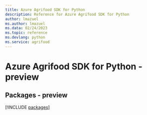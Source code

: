```yaml
---
title: Azure Agrifood SDK for Python
description: Reference for Azure Agrifood SDK for Python
author: lmazuel
ms.author: lmazuel
ms.data: 02/24/2023
ms.topic: reference
ms.devlang: python
ms.service: agrifood
---
```

# Azure Agrifood SDK for Python - preview
## Packages - preview
[!INCLUDE [packages](agrifood-index.md)]